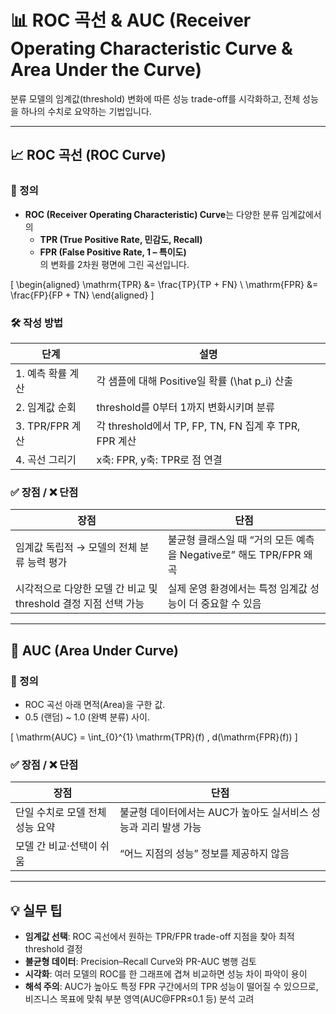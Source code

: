 # 📊 ROC 곡선 & AUC (Receiver Operating Characteristic Curve & Area Under the Curve)

분류 모델의 임계값(threshold) 변화에 따른 성능 trade-off를 시각화하고, 전체 성능을 하나의 수치로 요약하는 기법입니다.

---

## 📈 ROC 곡선 (ROC Curve)

### 📌 정의  
- **ROC (Receiver Operating Characteristic) Curve**는 다양한 분류 임계값에서의  
  - **TPR (True Positive Rate, 민감도, Recall)**  
  - **FPR (False Positive Rate, 1 – 특이도)**  
  의 변화를 2차원 평면에 그린 곡선입니다.

\[
\begin{aligned}
\mathrm{TPR} &= \frac{TP}{TP + FN} \\
\mathrm{FPR} &= \frac{FP}{FP + TN}
\end{aligned}
\]

### 🛠️ 작성 방법

| 단계 | 설명 |
|------|------|
| 1. 예측 확률 계산 | 각 샘플에 대해 Positive일 확률 \(\hat p_i\) 산출 |
| 2. 임계값 순회 | threshold를 0부터 1까지 변화시키며 분류 |
| 3. TPR/FPR 계산  | 각 threshold에서 TP, FP, TN, FN 집계 후 TPR, FPR 계산 |
| 4. 곡선 그리기   | x축: FPR, y축: TPR로 점 연결 |

### ✅ 장점 / ❌ 단점

| 장점                                                                  | 단점                                                   |
|-----------------------------------------------------------------------|--------------------------------------------------------|
| 임계값 독립적 → 모델의 전체 분류 능력 평가                              | 불균형 클래스일 때 “거의 모든 예측을 Negative로” 해도 TPR/FPR 왜곡 |
| 시각적으로 다양한 모델 간 비교 및 threshold 결정 지점 선택 가능        | 실제 운영 환경에서는 특정 임계값 성능이 더 중요할 수 있음 |

---

## 📐 AUC (Area Under Curve)

### 📌 정의  
- ROC 곡선 아래 면적(Area)을 구한 값.  
- 0.5 (랜덤) ~ 1.0 (완벽 분류) 사이.

\[
\mathrm{AUC} = \int_{0}^{1} \mathrm{TPR}(f) \, d(\mathrm{FPR}(f))
\]

### ✅ 장점 / ❌ 단점

| 장점                                                            | 단점                                                   |
|-----------------------------------------------------------------|--------------------------------------------------------|
| 단일 수치로 모델 전체 성능 요약                                 | 불균형 데이터에서는 AUC가 높아도 실서비스 성능과 괴리 발생 가능 |
| 모델 간 비교·선택이 쉬움                                       | “어느 지점의 성능” 정보를 제공하지 않음               |

---

## 💡 실무 팁

- **임계값 선택**: ROC 곡선에서 원하는 TPR/FPR trade-off 지점을 찾아 최적 threshold 결정  
- **불균형 데이터**: Precision–Recall Curve와 PR-AUC 병행 검토  
- **시각화**: 여러 모델의 ROC를 한 그래프에 겹쳐 비교하면 성능 차이 파악이 용이  
- **해석 주의**: AUC가 높아도 특정 FPR 구간에서의 TPR 성능이 떨어질 수 있으므로, 비즈니스 목표에 맞춰 부분 영역(AUC@FPR≤0.1 등) 분석 고려  

